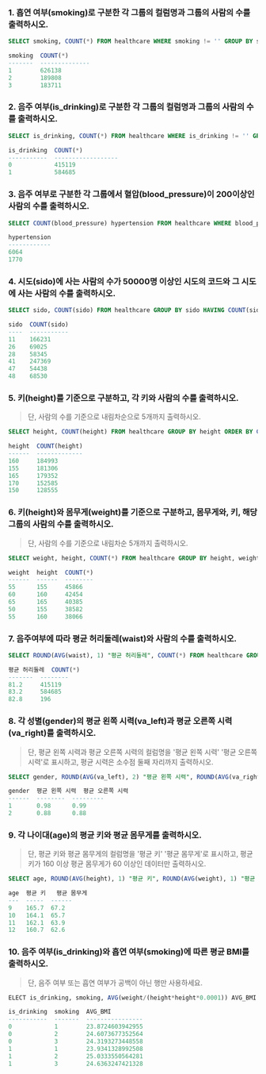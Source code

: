###  1. 흡연 여부(smoking)로 구분한 각 그룹의 컬럼명과 그룹의 사람의 수를 출력하시오.

```sql 
SELECT smoking, COUNT(*) FROM healthcare WHERE smoking != '' GROUP BY smoking;
```

```sql
smoking  COUNT(*)
-------  --------------
1        626138        
2        189808        
3        183711 
```

###  2. 음주 여부(is_drinking)로 구분한 각 그룹의 컬럼명과 그룹의 사람의 수를 출력하시오.

```sql 
SELECT is_drinking, COUNT(*) FROM healthcare WHERE is_drinking != '' GROUP BY is_drinking;
```

```sql
is_drinking  COUNT(*)
-----------  ------------------
0            415119            
1            584685   
```

### 3. 음주 여부로 구분한 각 그룹에서 혈압(blood_pressure)이 200이상인 사람의 수를 출력하시오.

```sql
SELECT COUNT(blood_pressure) hypertension FROM healthcare WHERE blood_pressure>=200 GROUP BY is_drinking;
```

```sql
hypertension
------------
6064        
1770   
```

### 4. 시도(sido)에 사는 사람의 수가 50000명 이상인 시도의 코드와 그 시도에 사는 사람의 수를 출력하시오.

```sql
SELECT sido, COUNT(sido) FROM healthcare GROUP BY sido HAVING COUNT(sido)>=50000;
```

```sql
sido  COUNT(sido)
----  -----------
11    166231     
26    69025      
28    58345      
41    247369     
47    54438      
48    68530   
```

### 5. 키(height)를 기준으로 구분하고, 각 키와 사람의 수를 출력하시오.

> 단, 사람의 수를 기준으로 내림차순으로 5개까지 출력하시오.

```sql
SELECT height, COUNT(height) FROM healthcare GROUP BY height ORDER BY COUNT(height) DESC LIMIT 5;
```

```sql
height  COUNT(height)
------  -------------
160     184993       
155     181306       
165     179352       
170     152585       
150     128555  
```

### 6. 키(height)와 몸무게(weight)를 기준으로 구분하고, 몸무게와, 키, 해당 그룹의 사람의 수를 출력하시오. 

> 단, 사람의 수를 기준으로 내림차순 5개까지 출력하시오.

```sql
SELECT weight, height, COUNT(*) FROM healthcare GROUP BY height, weight ORDER BY COUNT(*) DESC LIMIT 5;
```

```sql
weight  height  COUNT(*)
------  ------  --------
55      155     45866   
60      160     42454   
65      165     40385   
50      155     38582   
55      160     38066  
```

### 7. 음주여부에 따라 평균 허리둘레(waist)와 사람의 수를 출력하시오.

```sql 
SELECT ROUND(AVG(waist), 1) "평균 허리둘레", COUNT(*) FROM healthcare GROUP BY is_drinking;
```

```sql
평균 허리둘레  COUNT(*)
-------  --------
81.2     415119  
83.2     584685  
82.8     196 
```

### 8. 각 성별(gender)의 평균 왼쪽 시력(va_left)과 평균 오른쪽 시력(va_right)를 출력하시오.

> 단, 평균 왼쪽 시력과 평균 오른쪽 시력의 컬럼명을 '평균 왼쪽 시력' '평균 오른쪽 시력'로 표시하고, 평균 시력은 소수점 둘째 자리까지 출력하시오.

```sql
SELECT gender, ROUND(AVG(va_left), 2) "평균 왼쪽 시력", ROUND(AVG(va_right), 2) "평균 오른쪽 시력" FROM healthcare GROUP BY gender;
```

```sql
gender  평균 왼쪽 시력  평균 오른쪽 시력
------  --------  ---------
1       0.98      0.99     
2       0.88      0.88 
```

### 9. 각 나이대(age)의 평균 키와 평균 몸무게를 출력하시오.

> 단, 평균 키와 평균 몸무게의 컬럼명을 '평균 키' '평균 몸무게'로 표시하고, 평균키가 160 이상 평균 몸무게가 60 이상인 데이터만 출력하시오.

```sql
SELECT age, ROUND(AVG(height), 1) "평균 키", ROUND(AVG(weight), 1) "평균 몸무게" FROM healthcare GROUP BY age HAVING "평균 키">=160 AND "평균 몸무게">=60;
```

```sql
age  평균 키   평균 몸무게
---  -----  ------
9    165.7  67.2  
10   164.1  65.7  
11   162.1  63.9  
12   160.7  62.6  
```

### 10. 음주 여부(is_drinking)와 흡연 여부(smoking)에 따른 평균 BMI를 출력하시오.

> 단, 음주 여부 또는 흡연 여부가 공백이 아닌 행만 사용하세요.

```sql
ELECT is_drinking, smoking, AVG(weight/(height*height*0.0001)) AVG_BMI FROM healthcare WHERE is_drinking != '' and smoking != ''GROUP BY is_drinking, smoking;
```

```sql
is_drinking  smoking  AVG_BMI         
-----------  -------  ----------------
0            1        23.8724603942955
0            2        24.6073677352564
0            3        24.3193273448558
1            1        23.9341328992508
1            2        25.0333550564281
1            3        24.6363247421328
```

<br>
